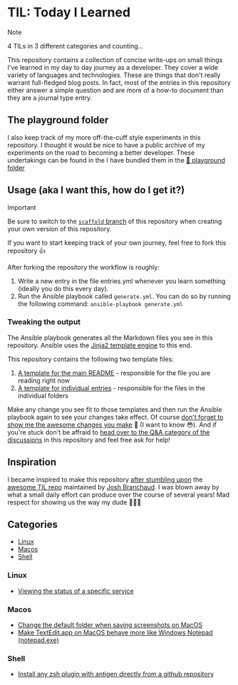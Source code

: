 # TIL: Today I Learned
> [!NOTE]
> 4 TILs in 3 different categories and counting...

This repository contains a collection of concise write-ups on small things I've learned in my day to day journey as a developer. They cover a wide variety of languages and technologies. These are things that don't really warrant full-fledged blog posts. In fact, most of the entries in this repository either answer a simple question and are more of a how-to document than they are a journal type entry.

## The playground folder
I also keep track of my more off-the-cuff style experiments in this repository. I thought it would be nice to have a public archive of my experiments on the road to becoming a better developer. These undertakings can be found in the I have bundled them in the [📁 playground folder](/playground)

## Usage (aka I want this, how do I get it?)
> [!IMPORTANT]
> Be sure to switch to the [`scaffold` branch](https://github.com/bvdbasch/til/tree/scaffold) of this repository when creating your own version of this repository.

If you want to start keeping track of your own journey, feel free to fork this repository 👍

After forking the repository the workflow is roughly:

1. Write a new entry in the file entries.yml whenever you learn something (ideally you do this every day).
2. Run the Ansible playbook called `generate.yml`. You can do so by running the following command: `ansible-playbook generate.yml`

### Tweaking the output
The Ansible playbook generates all the Markdown files you see in this repository. Ansible uses the [Jinja2 template engine](https://docs.ansible.com/ansible/latest/playbook_guide/playbooks_templating.html) to this end.

This repository contains the following two template files:

1. [A template for the main README](README.md.j2) - responsible for the file you are reading right now
2. [A template for individual entries](entry.md.j2) - responsible for the files in the individual folders

Make any change you see fit to those templates and then run the Ansible playbook again to see your changes take effect. Of course [don't forget to show me the awesome changes you make](https://github.com/bvdbasch/til/discussions/categories/show-and-tell) 💪 (I want to know 😳). And if you're stuck don't be affraid to [head over to the Q&A category of the discussions](https://github.com/bvdbasch/til/discussions/categories/q-a) in this repository and feel free ask for help!

## Inspiration
I became inspired to make this repository [after stumbling upon](https://news.ycombinator.com/item?id=11068902) the [awesome TIL repo](https://github.com/jbranchaud/til) maintained by [Josh Branchaud](https://github.com/jbranchaud). I was blown away by what a small daily effort can produce over the course of several years! Mad respect for showing us the way my dude 🤵🏻‍♂️

## Categories

+ [Linux](#linux)
+ [Macos](#macos)
+ [Shell](#shell)

### Linux

+ [Viewing the status of a specific service](linux/viewing-the-status-of-a-specific-service.md)

### Macos

+ [Change the default folder when saving screenshots on MacOS](macos/change-the-default-folder-when-saving-screenshots-on-macos.md)
+ [Make TextEdit.app on MacOS behave more like Windows Notepad (notepad.exe)](macos/make-textedit-app-on-macos-behave-more-like-windows-notepad--notepad-exe-.md)

### Shell

+ [Install any zsh plugin with antigen directly from a github repository](shell/install-any-zsh-plugin-with-antigen-directly-from-a-github-repository.md)
